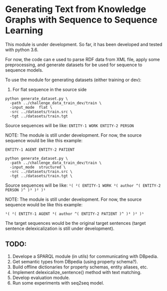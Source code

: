 # Generating Text from Knowledge Graphs with Sequence to Sequence Learning

This module is under development. So far, it has been developed
and tested with python 3.6.

For now, the code can e used to parse RDF data from XML file,
apply some preprocessing, and generate datasets for be used for
sequence to sequence models.

To use the module for generating datasets (either training or dev):

1. For flat sequence in the source side
```
python generate_dataset.py \
  -path ../challenge_data_train_dev/train \
  -input_mode  flat \
  -src ../datasets/train.src \
  -tgt ../datasets/train.tgt
```

Source sequences will be like:
```ENTITY-1 WORK ENTITY-2 PERSON```

NOTE: The module is still under development. For now, the source sequence would be like this example:

```ENTITY-1 AGENT ENTITY-2 PATIENT```

```
python generate_dataset.py \
  -path ../challenge_data_train_dev/train \
  -input_mode  structured \
  -src ../datasets/train.src \
  -tgt ../datasets/train.tgt \
```

Source sequences will be like:
```¹( ²( ENTITY-1 WORK ³( author ^( ENTITY-2 PERSON )^ )³ )² )¹```

NOTE: The module is still under development. For now, the source sequence would be like this example:

```¹( ²( ENTITY-1 AGENT ³( author ^( ENTITY-2 PATIENT )^ )³ )² )¹```

The target sequences would be the original target sentences (target sentence delexicalization is still under development).

## TODO:
1. Develope a SPARQL module (in utils) for communicating with DBpedia.
2. Get semantic types from DBpedia (using property schema?).
3. Build offline dictionaries for property schemas, entity aliases, etc.  
4. Implement delexicalize_sentence() method with text matching.
5. Develop evaluation module.
6. Run some experiments with seq2seq model. 
